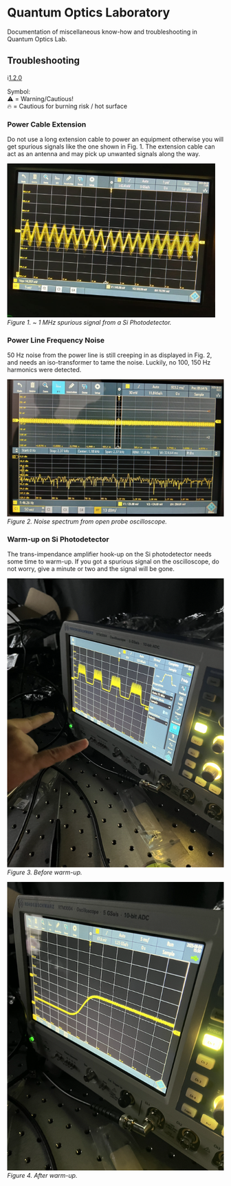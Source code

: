 # Quantum Optics Laboratory

Documentation of miscellaneous know-how and troubleshooting in Quantum Optics Lab.

## Troubleshooting
:information_source:[1.2.0](../changelog/index.md) 

Symbol:<br>
⚠️ = Warning/Cautious!<br>
🔥 = Cautious for burning risk / hot surface

### Power Cable Extension

Do not use a long extension cable to power an equipment otherwise you will get spurious signals like the one shown in Fig. 1. The extension cable can act as an antenna and may pick up unwanted signals along the way.

![spurious signal](../assets/spurious_signal.png)<br>
*Figure 1. ~ 1 MHz spurious signal from a Si Photodetector.*

### Power Line Frequency Noise

50 Hz noise from the power line is still creeping in as displayed in Fig. 2, and needs an iso-transformer to tame the noise. Luckily, no 100, 150 Hz harmonics were detected.

![line freq](../assets/powerline_noise.png)<br>
*Figure 2. Noise spectrum from open probe oscilloscope.*

### Warm-up on Si Photodetector

The trans-impendance amplifier hook-up on the Si photodetector needs some time to warm-up. If you got a spurious signal on the oscilloscope, do not worry, give a minute or two and the signal will be gone.

![Before warm-up](../assets/beforewarm_si_photodetector.png)<br>
*Figure 3. Before warm-up.*

![After warm-up](../assets/afterwarm_si_photodetector.png)<br>
*Figure 4. After warm-up.*
